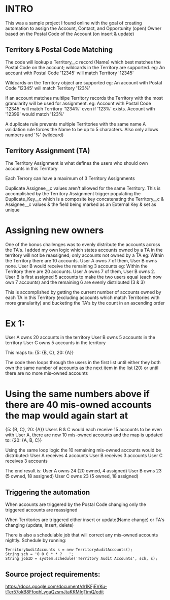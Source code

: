 # INTRO
This was a sample project I found online with the goal of creating automation to assign the Account, Contact, and Opportunity (open) Owner based on the Postal Code of the Account (on insert & update)


## Territory & Postal Code Matching
The code will lookup a Territory__c record (Name) which best matches the Postal Code on the account; wildcards in the Territory are supported.
eg: An account with Postal Code '12345' will match Territory '12345'

Wildcards on the Territory object are supported
eg: An account with Postal Code '12345' will match Territory '123%'

If an account matches multilpe Territory records the Territory with the most granularity will be used for assignment.
eg: Account with Postal Code '12345' will match Territory '1234%' even if '123%' exists.  Account with '12399' would match '123%'

A duplicate rule prevents multiple Territories with the same name
A validation rule forces the Name to be up to 5 characters.  Also only allows numbers and '%' (wildcard)


## Territory Assignment (TA)
The Territory Assignment is what defines the users who should own accounts in this Territory

Each Terrory can have a maximum of 3 Territory Assignments

Duplicate Assignee__c values aren't allowed for the same Territory.  This is accomplished by the Territory Assignment trigger populating the Duplicate_Key__c which is a composite key concatenating the Territory__c & Assignee__c values & the field being marked as an External Key & set as unique


# Assigning new owners
One of the bonus challenges was to evenly distribute the accounts across the TA's.  I added my own logic which states accounts owned by a TA in the territory will not be reassigned; only accounts not owned by a TA
eg: Within the Territory there are 10 accounts.  User A owns 7 of them, User B owns none.  User B would receive the remaining 3 accounts
eg: Within the Territory there are 20 accounts.  User A owns 7 of them, User B owns 2.  User B is first assigned 5 accounts to make the two users equal (each now own 7 accounts) and the remaining 6 are evenly distributed (3 & 3)

This is accomplished by getting the current number of accounts owned by each TA in this Territory (excluding accounts which match Territories with more granularity) and bucketing the TA's by the count in an ascending order
# Ex 1:
User A owns 20 accounts in the territory
User B owns 5 accounts in the territory
User C owns 5 accounts in the territory

This maps to:
{5: {B, C}, 20: {A}}

The code then loops through the users in the first list until either they both own the same number of accounts as the next item in the list (20) or until there are no more mis-owned accounts

# Using the same numbers above if there are 40 mis-owned accounts the map would again start at 
{5: {B, C}, 20: {A}}
Users B & C would each receive 15 accounts to be even with User A, there are now 10 mis-owned accounts and the map is updated to:
{20: {A, B, C}}

Using the same loop logic the 10 remaining mis-owned accounts would be distributed:
User A receives 4 accounts
User B receives 3 accounts
User C receives 3 accounts

The end result is:
User A owns 24 (20 owned, 4 assigned)
User B owns 23 (5 owned, 18 assigned)
User C owns 23 (5 owned, 18 assigned)



## Triggering the automation
When accounts are triggered by the Postal Code changing only the triggered accounts are reassigned

When Territories are triggered either insert or update(Name change) or TA's changing (update, insert, delete)

There is also a schedulable job that will correct any mis-owned accounts nightly.  Schedule by running:
```
TerritoryAuditAccounts s = new TerritoryAuditAccounts();
String sch = '0 0 0 * * ?	';
String jobID = system.schedule('Territory Audit Accounts', sch, s);
```

## Source project requirements: 
https://docs.google.com/document/d/1KFjEVKu-tTer57okB8FfoqhLygaQzsmJtaKKMIgTtmQ/edit 